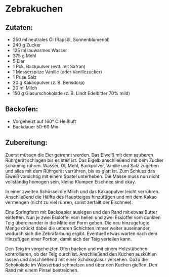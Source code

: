 Zebrakuchen
===========

Zutaten:
--------
 * 250&nbsp;ml neutrales Öl (Rapsöl, Sonnenblumenöl)
 * 240&nbsp;g Zucker
 * 125&nbsp;ml lauwarmes Wasser
 * 375&nbsp;g Mehl
 * 5&nbsp;Eier
 * 1&nbsp;Pck. Backpulver (evtl. mit Safran)
 * 1&nbsp;Messerspitze Vanille (oder Vanillezucker)
 * 1&nbsp;Prise Salz
 * 20&nbsp;g Kakaopulver (z. B. Bensdorp)
 * 20&nbsp;ml Milch
 * 150&nbsp;g Glasurschokolade (z. B. Lindt Edelbitter 70% mild)


Backofen:
-------
 * Vorgeheizt auf 160°&nbsp;C Heißluft
 * Backdauer 50-60&nbsp;Min

Zubereitung:
------------
Zuerst müssen die Eier getrennt werden.
Das Eiweiß mit dem sauberen Rührgerät schlagen bis es steif ist.
Das Eigelb anschließend mit dem Zucker schaumig rühren.
Wasser, Öl, Mehl, Backpulver, Vanille und Salz zugeben und alles mit dem Rührgerät verrühren, bis es glatt ist.
Zum Schluss das Eiweiß vorsichtig mit einem Spatel unterheben.
Die Masse muss nun nicht vollständig homogen sein, kleine Klumpen Eischnee sind okay.

In einer zweiten Schüssel die Milch und das Kakaopulver leicht verrühren.
Anschließend die Hälfte des Hauptteiges hinzufügen und mit dem Kakao vermengen (nicht zu viel rühren, sonst zerfällt der Eischnee).

Eine Springform mit Backpapier auslegen und den Rand mit etwas Butter einfetten.
Nun je zwei Esslöffel vom hellen und zwei Esslöffel vom dunklen Teig übereinander in die Mitte der Form geben.
Die neu hinzugefügte Menge drückt dabei die unteren Schichten immer weiter auseinander, wodurch sich die Zebrafärbung ergibt.
Eventuell etwas warten nach dem Hinzufügen einer Portion, damit sich der Teig verteilen kann.

Den Teig im vorgeheizten Ofen backen und mit einem Holzstäbchen kontrollieren, ob der Teig durch ist.
Anschließend den Kuchen auskühlen lassen und anschließend mit einer Schokoglasur versehen.
Dazu die Schokolade im Wasserbad schmelzen und über den Kuchen gießen.
Den Rand mit einem Pinsel bestreichen.
